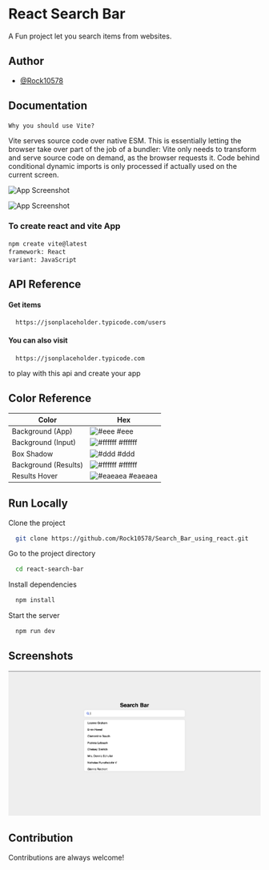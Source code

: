 
# React Search Bar

A Fun project let you search items from websites.

## Author

- [@Rock10578](https://github.com/Rock10578)


## Documentation

```Why you should use Vite?```

Vite serves source code over native ESM. This is essentially letting the browser take over part of the job of a bundler: Vite only needs to transform and serve source code on demand, as the browser requests it. Code behind conditional dynamic imports is only processed if actually used on the current screen.

![App Screenshot](https://lh3.googleusercontent.com/C5tzlgnWuEbAuVXfudwM6JlelktUCACk0UL5ZFNU3mucEg3pOqW9sqaB7vcffDGNi4mWfyqYnGE689h3TxvTLWT9YKyisB55yY4GXJAl)

![App Screenshot](https://lh3.googleusercontent.com/tsshRU7asC2ujV17chHLiB_5KuqcZvDu921OotXYpNnHBG8QBMzuNuPQyKXbh4RtD5BRWefmmgiZSI6n1NMqHk344Q_odqLFloVGbMWi)

### To create react and vite App
```
npm create vite@latest
framework: React
variant: JavaScript
```
## API Reference

#### Get items

```http
  https://jsonplaceholder.typicode.com/users
```

#### You can also visit
```http
  https://jsonplaceholder.typicode.com
```
to play with this api and create your app
## Color Reference

| Color             | Hex                                                                |
| ----------------- | ------------------------------------------------------------------ |
| Background (App)| ![#eee](https://via.placeholder.com/10/eee?text=+) #eee |
| Background (Input) | ![#ffffff](https://via.placeholder.com/10/ffffff?text=+) #ffffff |
| Box Shadow | ![#ddd](https://via.placeholder.com/10/ddd?text=+) #ddd |
| Background (Results) | ![#ffffff](https://via.placeholder.com/10/ffffff?text=+) #ffffff |
| Results Hover | ![#eaeaea](https://via.placeholder.com/10/eaeaea?text=+) #eaeaea |


## Run Locally

Clone the project

```bash
  git clone https://github.com/Rock10578/Search_Bar_using_react.git
```

Go to the project directory

```bash
  cd react-search-bar
```

Install dependencies

```bash
  npm install
```

Start the server

```bash
  npm run dev
```


## Screenshots

![App Screenshot](./src/images/First_snippet.png)


## Contribution

Contributions are always welcome!

